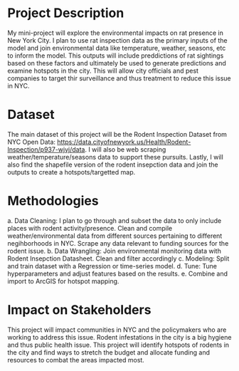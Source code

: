 # Project Description
My mini-project will explore the environmental impacts on rat presence in New York City. I plan to use rat inspection data as the primary inputs of the model and join environmental data like temperature, weather, seasons, etc to inform the model. This outputs will include preddictions of rat sightings based on these factors and ultimately be used to generate predictions and examine hotspots in the city. This will allow city officials and pest companies to target thir surveillance and thus treatment to reduce this issue in NYC. 

# Dataset
The main dataset of this project will be the Rodent Inspection Dataset from NYC Open Data: https://data.cityofnewyork.us/Health/Rodent-Inspection/p937-wjvj/data. I will also be web scraping weather/temperature/seasons data to support these pursuits. Lastly, I will also find the shapefile version of the rodent insepction data and join the outputs to create a hotspots/targetted map. 

# Methodologies
a. Data Cleaning: I plan to go through and subset the data to only include places with rodent activity/presence. Clean and compile weather/environmental data from different sources pertaining to different negihborhoods in NYC. Scrape any data relevant to funding sources for the rodent issue. 
b. Data Wrangling: Join environmental monitoring data with Rodent Insepction Datasheet. Clean and filter accordingly
c. Modeling: Split and train dataset with a Regression or time-series model. 
d. Tune: Tune hyperparameters and adjust features based on the results. 
e. Combine and import to ArcGIS for hotspot mapping. 

# Impact on Stakeholders
This project will impact communities in NYC and the policymakers who are working to address this issue. Rodent infestations in the city is a big hygiene and thus public health issue. This project will identify hotspots of rodents in the city and find ways to stretch the budget and allocate funding and resources to combat the areas impacted most. 
